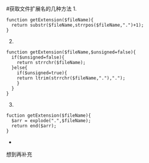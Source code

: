 #获取文件扩展名的几种方法
1.

    function getExtension($fileName){
      return substr($fileName,strrpos($fileName,".")+1);
    }
    
2.

    function getExtension($fileName,$unsigned=false){
      if($unsigned=false){
      	return strrchr($fileName);
      }else{
      	if($unsigned=true){
      	return ltrim(strrchr($fileName,"."),".");
      	}
  	  }
    }
    
3.

    fuction getExtension($fileName){
      $arr = explode(".",$fileName);
      return end($arr);
    }

-
想到再补充
